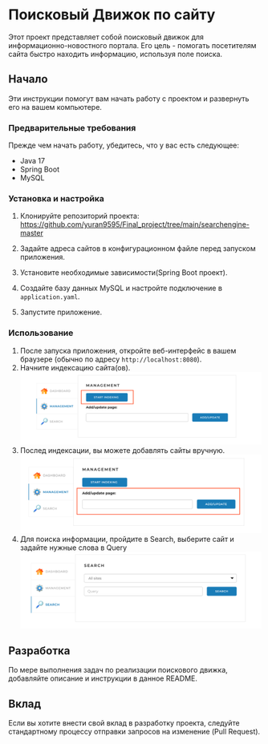 # Поисковый Движок по сайту

Этот проект представляет собой поисковый 
движок для информационно-новостного портала. 
Его цель - помогать посетителям сайта быстро находить информацию, используя поле поиска.

## Начало

Эти инструкции помогут вам начать работу с проектом и развернуть его на вашем компьютере.

### Предварительные требования

Прежде чем начать работу, убедитесь, что у вас есть следующее:

- Java 17
- Spring Boot
- MySQL

### Установка и настройка

1. Клонируйте репозиторий проекта: https://github.com/yuran9595/Final_project/tree/main/searchengine-master
2. Задайте адреса сайтов в конфигурационном файле перед запуском приложения.
3. Установите необходимые зависимости(Spring Boot проект).
4. Создайте базу данных MySQL и настройте подключение в `application.yaml`.

5. Запустите приложение.

### Использование

1. После запуска приложения, откройте веб-интерфейс в вашем браузере (обычно по адресу `http://localhost:8080`).
2. Начните индексацию сайта(ов).
![img.png](img.png)
3. Послед индексации, вы можете добавлять сайты вручную.
![img_1.png](img_1.png)
4. Для поиска информации, пройдите в Search, выберите сайт и задайте нужные слова в Query
![img_2.png](img_2.png)
## Разработка
По мере выполнения задач по реализации поискового движка, добавляйте описание и инструкции в данное README.

## Вклад

Если вы хотите внести свой вклад в разработку проекта, следуйте стандартному процессу отправки запросов на изменение (Pull Request).

